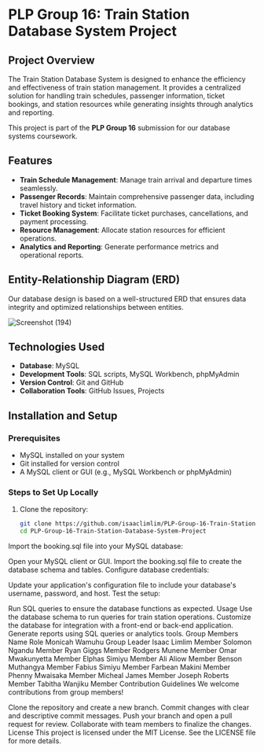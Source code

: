 # PLP Group 16: Train Station Database System Project  

## Project Overview  
The Train Station Database System is designed to enhance the efficiency and effectiveness of train station management. It provides a centralized solution for handling train schedules, passenger information, ticket bookings, and station resources while generating insights through analytics and reporting.  

This project is part of the **PLP Group 16** submission for our database systems coursework.  

## Features  
- **Train Schedule Management**: Manage train arrival and departure times seamlessly.  
- **Passenger Records**: Maintain comprehensive passenger data, including travel history and ticket information.  
- **Ticket Booking System**: Facilitate ticket purchases, cancellations, and payment processing.  
- **Resource Management**: Allocate station resources for efficient operations.  
- **Analytics and Reporting**: Generate performance metrics and operational reports.  

## Entity-Relationship Diagram (ERD)  
Our database design is based on a well-structured ERD that ensures data integrity and optimized relationships between entities.  

![Screenshot (194)](https://github.com/user-attachments/assets/1430367c-c4a4-495c-9901-51636ada75bd)

## Technologies Used  
- **Database**: MySQL  
- **Development Tools**: SQL scripts, MySQL Workbench, phpMyAdmin  
- **Version Control**: Git and GitHub  
- **Collaboration Tools**: GitHub Issues, Projects  

## Installation and Setup  

### Prerequisites  
- MySQL installed on your system  
- Git installed for version control  
- A MySQL client or GUI (e.g., MySQL Workbench or phpMyAdmin)  

### Steps to Set Up Locally  
1. Clone the repository:  
   ```bash
   git clone https://github.com/isaaclimlim/PLP-Group-16-Train-Station-Database-System-Project.git
   cd PLP-Group-16-Train-Station-Database-System-Project
Import the booking.sql file into your MySQL database:

Open your MySQL client or GUI.
Import the booking.sql file to create the database schema and tables.
Configure database credentials:

Update your application's configuration file to include your database's username, password, and host.
Test the setup:

Run SQL queries to ensure the database functions as expected.
Usage
Use the database schema to run queries for train station operations.
Customize the database for integration with a front-end or back-end application.
Generate reports using SQL queries or analytics tools.
Group Members
Name	Role
Monicah Wamuhu	Group Leader
Isaac Limlim	Member
Solomon Ngandu	Member
Ryan Giggs	Member
Rodgers Munene	Member
Omar Mwakunyetta	Member
Elphas Simiyu	Member
Ali Aliow	Member
Benson Muthangya	Member
Fabius Simiyu	Member
Farbean Makini	Member
Phenny Mwaisaka	Member
Micheal James	Member
Joseph Roberts	Member
Tabitha Wanjiku	Member
Contribution Guidelines
We welcome contributions from group members!

Clone the repository and create a new branch.
Commit changes with clear and descriptive commit messages.
Push your branch and open a pull request for review.
Collaborate with team members to finalize the changes.
License
This project is licensed under the MIT License. See the LICENSE file for more details.
